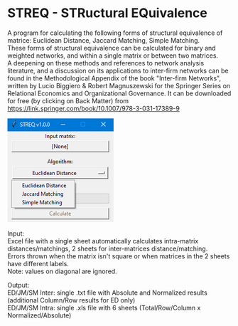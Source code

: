 # STREQ - STRuctural EQuivalence 
A program for calculating the following forms of structural equivalence of matrice: Euclidean Distance, Jaccard Matching, Simple Matching.  
These forms of structural equivalence can be calculated for binary and weighted networks, and within a single matrix or between two matrices.   
A deepening on these methods and references to network analysis literature, and a discussion on its applications to inter-firm networks can be found in the Methodological Appendix of the book "Inter-firm Networks", written by Lucio Biggiero & Robert Magnuszewski for the Springer Series on Relational Economics and Organizational Governance. It can be downloaded for free (by clicking on Back Matter) from https://link.springer.com/book/10.1007/978-3-031-17389-9

![screenshot](https://github.com/mbiggiero/STREQ/blob/main/screenshot.png?raw=true)

Input:  
Excel file with a single sheet automatically calculates intra-matrix distances/matchings, 2 sheets for inter-matrices distance/matching.  
Errors thrown when the matrix isn't square or when matrices in the 2 sheets have different labels.  
Note: values on diagonal are ignored.  


Output:  
ED/JM/SM Inter: single .txt file with Absolute and Normalized results (additional Column/Row results for ED only)  
ED/JM/SM Intra: single .xls file with 6 sheets (Total/Row/Column x Normalized/Absolute)


